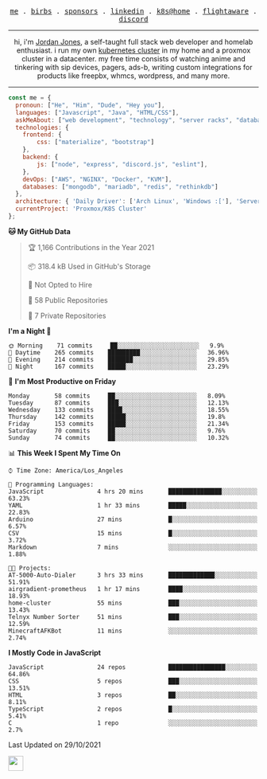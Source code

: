 <p align="center">
  <samp>
    <a href="https://jordanjones.org/">me</a> .
    <a href="https://twitter.com/kashalls">birbs</a> .
    <a href="https://github.com/sponsors/kashalls">sponsors</a> .
    <a href="https://linkedin.com/in/jordpjones">linkedin</a> .
    <a href="https://github.com/kashalls/home-cluster">k8s@home</a> .
    <a href="https://flightaware.com/adsb/stats/user/kashalls">flightaware</a> .
    <a href="https://discord.gg/ctgrp8k">discord</a>
  </samp>
</p>

---

<p align="center">hi, i'm <a href="https://jordanjones.org/">Jordan Jones</a>, a self-taught full stack web developer and homelab enthusiast. i run my own <a href="https://github.com/kashalls/home-cluster">kubernetes cluster</a> in my home and a proxmox cluster in a datacenter. my free time consists of watching anime and tinkering with sip devices, pagers, ads-b, writing custom integrations for products like freepbx, whmcs, wordpress, and many more.</p>

---


```javascript
const me = {
  pronoun: ["He", "Him", "Dude", "Hey you"],
  languages: ["Javascript", "Java", "HTML/CSS"],
  askMeAbout: ["web development", "technology", "server racks", "databases"],
  technologies: {
    frontend: {
        css: ["materialize", "bootstrap"]
    },
    backend: {
        js: ["node", "express", "discord.js", "eslint"],
    },
    devOps: ["AWS", "NGINX", "Docker", "KVM"],
    databases: ["mongodb", "mariadb", "redis", "rethinkdb"]
  },
  architecture: { 'Daily Driver': ['Arch Linux', 'Windows :['], 'Server Applications': 'Ubuntu Focal' },
  currentProject: 'Proxmox/K8S Cluster'
};
```

<!--START_SECTION:waka-->
**🐱 My GitHub Data** 

> 🏆 1,166 Contributions in the Year 2021
 > 
> 📦 318.4 kB Used in GitHub's Storage 
 > 
> 🚫 Not Opted to Hire
 > 
> 📜 58 Public Repositories 
 > 
> 🔑 7 Private Repositories  
 > 
**I'm a Night 🦉** 

```text
🌞 Morning    71 commits     ██░░░░░░░░░░░░░░░░░░░░░░░   9.9% 
🌆 Daytime    265 commits    █████████░░░░░░░░░░░░░░░░   36.96% 
🌃 Evening    214 commits    ███████░░░░░░░░░░░░░░░░░░   29.85% 
🌙 Night      167 commits    █████░░░░░░░░░░░░░░░░░░░░   23.29%

```
📅 **I'm Most Productive on Friday** 

```text
Monday       58 commits     ██░░░░░░░░░░░░░░░░░░░░░░░   8.09% 
Tuesday      87 commits     ███░░░░░░░░░░░░░░░░░░░░░░   12.13% 
Wednesday    133 commits    ████░░░░░░░░░░░░░░░░░░░░░   18.55% 
Thursday     142 commits    █████░░░░░░░░░░░░░░░░░░░░   19.8% 
Friday       153 commits    █████░░░░░░░░░░░░░░░░░░░░   21.34% 
Saturday     70 commits     ██░░░░░░░░░░░░░░░░░░░░░░░   9.76% 
Sunday       74 commits     ██░░░░░░░░░░░░░░░░░░░░░░░   10.32%

```


📊 **This Week I Spent My Time On** 

```text
⌚︎ Time Zone: America/Los_Angeles

💬 Programming Languages: 
JavaScript               4 hrs 20 mins       ███████████████░░░░░░░░░░   63.23% 
YAML                     1 hr 33 mins        █████░░░░░░░░░░░░░░░░░░░░   22.83% 
Arduino                  27 mins             █░░░░░░░░░░░░░░░░░░░░░░░░   6.57% 
CSV                      15 mins             █░░░░░░░░░░░░░░░░░░░░░░░░   3.72% 
Markdown                 7 mins              ░░░░░░░░░░░░░░░░░░░░░░░░░   1.88%

🐱‍💻 Projects: 
AT-5000-Auto-Dialer      3 hrs 33 mins       █████████████░░░░░░░░░░░░   51.91% 
airgradient-prometheus   1 hr 17 mins        ████░░░░░░░░░░░░░░░░░░░░░   18.93% 
home-cluster             55 mins             ███░░░░░░░░░░░░░░░░░░░░░░   13.43% 
Telnyx Number Sorter     51 mins             ███░░░░░░░░░░░░░░░░░░░░░░   12.59% 
MinecraftAFKBot          11 mins             ░░░░░░░░░░░░░░░░░░░░░░░░░   2.74%

```

**I Mostly Code in JavaScript** 

```text
JavaScript               24 repos            ████████████████░░░░░░░░░   64.86% 
CSS                      5 repos             ███░░░░░░░░░░░░░░░░░░░░░░   13.51% 
HTML                     3 repos             ██░░░░░░░░░░░░░░░░░░░░░░░   8.11% 
TypeScript               2 repos             █░░░░░░░░░░░░░░░░░░░░░░░░   5.41% 
C                        1 repo              ░░░░░░░░░░░░░░░░░░░░░░░░░   2.7%

```



 Last Updated on 29/10/2021
<!--END_SECTION:waka-->

<img src="https://media.giphy.com/media/WUlplcMpOCEmTGBtBW/giphy.gif" width="30">